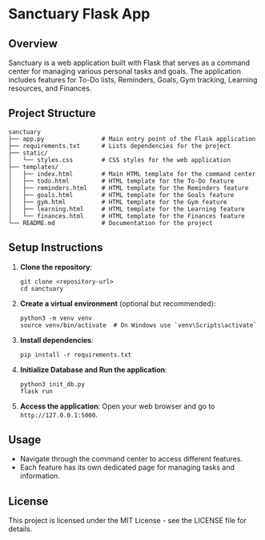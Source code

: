 # Sanctuary Flask App

## Overview
Sanctuary is a web application built with Flask that serves as a command center for managing various personal tasks and goals. The application includes features for To-Do lists, Reminders, Goals, Gym tracking, Learning resources, and Finances.

## Project Structure
```
sanctuary
├── app.py                # Main entry point of the Flask application
├── requirements.txt      # Lists dependencies for the project
├── static/
│   └── styles.css        # CSS styles for the web application
├── templates/
│   ├── index.html        # Main HTML template for the command center
│   ├── todo.html         # HTML template for the To-Do feature
│   ├── reminders.html    # HTML template for the Reminders feature
│   ├── goals.html        # HTML template for the Goals feature
│   ├── gym.html          # HTML template for the Gym feature
│   ├── learning.html     # HTML template for the Learning feature
│   └── finances.html     # HTML template for the Finances feature
└── README.md             # Documentation for the project
```

## Setup Instructions
1. **Clone the repository**:
   ```
   git clone <repository-url>
   cd sanctuary
   ```

2. **Create a virtual environment** (optional but recommended):
   ```
   python3 -m venv venv
   source venv/bin/activate  # On Windows use `venv\Scripts\activate`
   ```

3. **Install dependencies**:
   ```
   pip install -r requirements.txt
   ```

4. **Initialize Database and Run the application**:
   ```
   python3 init_db.py
   flask run
   ```

5. **Access the application**:
   Open your web browser and go to `http://127.0.0.1:5000`.

## Usage
- Navigate through the command center to access different features.
- Each feature has its own dedicated page for managing tasks and information.

## License
This project is licensed under the MIT License - see the LICENSE file for details.
